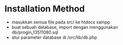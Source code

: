 Installation Method
===================
- masukkan semua file pada src/ ke htdocs xampp
- buat sebuah database, import dengan menggunakan db/progin_13511080.sql
- atur parameter database di /src/lib/db.php